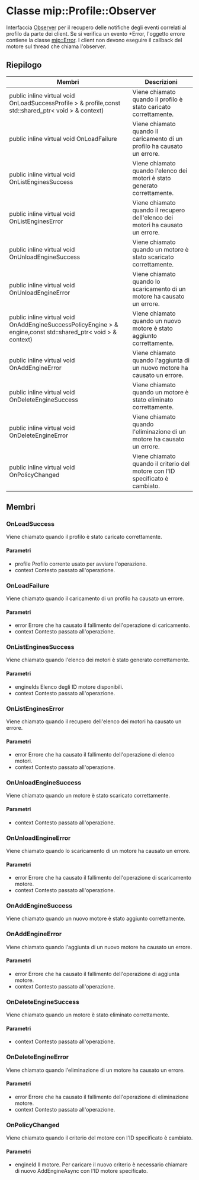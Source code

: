 # <a name="class-mipprofileobserver"></a>Classe mip::Profile::Observer 
Interfaccia [Observer](#classmip_1_1_profile_1_1_observer) per il recupero delle notifiche degli eventi correlati al profilo da parte dei client.
Se si verifica un evento *Error, l'oggetto errore contiene la classe [mip::Error](#classmip_1_1_error). I client non devono eseguire il callback del motore sul thread che chiama l'observer.
## <a name="summary"></a>Riepilogo
 Membri                        | Descrizioni                                
--------------------------------|---------------------------------------------
public inline virtual void OnLoadSuccessProfile > & profile,const std::shared_ptr< void > & context) | Viene chiamato quando il profilo è stato caricato correttamente.
public inline virtual void OnLoadFailure | Viene chiamato quando il caricamento di un profilo ha causato un errore.
public inline virtual void OnListEnginesSuccess | Viene chiamato quando l'elenco dei motori è stato generato correttamente.
public inline virtual void OnListEnginesError | Viene chiamato quando il recupero dell'elenco dei motori ha causato un errore.
public inline virtual void OnUnloadEngineSuccess | Viene chiamato quando un motore è stato scaricato correttamente.
public inline virtual void OnUnloadEngineError | Viene chiamato quando lo scaricamento di un motore ha causato un errore.
public inline virtual void OnAddEngineSuccessPolicyEngine > & engine,const std::shared_ptr< void > & context) | Viene chiamato quando un nuovo motore è stato aggiunto correttamente.
public inline virtual void OnAddEngineError | Viene chiamato quando l'aggiunta di un nuovo motore ha causato un errore.
public inline virtual void OnDeleteEngineSuccess | Viene chiamato quando un motore è stato eliminato correttamente.
public inline virtual void OnDeleteEngineError | Viene chiamato quando l'eliminazione di un motore ha causato un errore.
public inline virtual void OnPolicyChanged | Viene chiamato quando il criterio del motore con l'ID specificato è cambiato.
## <a name="members"></a>Membri
### <a name="onloadsuccess"></a>OnLoadSuccess
Viene chiamato quando il profilo è stato caricato correttamente.
#### <a name="parameters"></a>Parametri
* profile Profilo corrente usato per avviare l'operazione. 
* context Contesto passato all'operazione.
### <a name="onloadfailure"></a>OnLoadFailure
Viene chiamato quando il caricamento di un profilo ha causato un errore.
#### <a name="parameters"></a>Parametri
* error Errore che ha causato il fallimento dell'operazione di caricamento. 
* context Contesto passato all'operazione.
### <a name="onlistenginessuccess"></a>OnListEnginesSuccess
Viene chiamato quando l'elenco dei motori è stato generato correttamente.
#### <a name="parameters"></a>Parametri
* engineIds Elenco degli ID motore disponibili. 
* context Contesto passato all'operazione.
### <a name="onlistengineserror"></a>OnListEnginesError
Viene chiamato quando il recupero dell'elenco dei motori ha causato un errore.
#### <a name="parameters"></a>Parametri
* error Errore che ha causato il fallimento dell'operazione di elenco motori. 
* context Contesto passato all'operazione.
### <a name="onunloadenginesuccess"></a>OnUnloadEngineSuccess
Viene chiamato quando un motore è stato scaricato correttamente.
#### <a name="parameters"></a>Parametri
* context Contesto passato all'operazione.
### <a name="onunloadengineerror"></a>OnUnloadEngineError
Viene chiamato quando lo scaricamento di un motore ha causato un errore.
#### <a name="parameters"></a>Parametri
* error Errore che ha causato il fallimento dell'operazione di scaricamento motore. 
* context Contesto passato all'operazione.
### <a name="onaddenginesuccess"></a>OnAddEngineSuccess
Viene chiamato quando un nuovo motore è stato aggiunto correttamente.
### <a name="onaddengineerror"></a>OnAddEngineError
Viene chiamato quando l'aggiunta di un nuovo motore ha causato un errore.
#### <a name="parameters"></a>Parametri
* error Errore che ha causato il fallimento dell'operazione di aggiunta motore. 
* context Contesto passato all'operazione.
### <a name="ondeleteenginesuccess"></a>OnDeleteEngineSuccess
Viene chiamato quando un motore è stato eliminato correttamente.
#### <a name="parameters"></a>Parametri
* context Contesto passato all'operazione.
### <a name="ondeleteengineerror"></a>OnDeleteEngineError
Viene chiamato quando l'eliminazione di un motore ha causato un errore.
#### <a name="parameters"></a>Parametri
* error Errore che ha causato il fallimento dell'operazione di eliminazione motore. 
* context Contesto passato all'operazione.
### <a name="onpolicychanged"></a>OnPolicyChanged
Viene chiamato quando il criterio del motore con l'ID specificato è cambiato.
#### <a name="parameters"></a>Parametri
* engineId Il motore. Per caricare il nuovo criterio è necessario chiamare di nuovo AddEngineAsync con l'ID motore specificato.